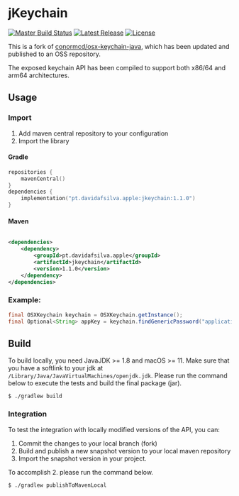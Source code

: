 # jKeychain

[![Master Build Status](https://img.shields.io/github/workflow/status/davidafsilva/jkeychain/Master%20Build?label=Build&style=flat-square)](https://github.com/davidafsilva/jkeychain/actions?query=workflow%3A%22Master+Build%22+branch%3Amaster)
[![Latest Release](https://img.shields.io/maven-central/v/pt.davidafsilva.apple/jkeychain?color=brightgreen&label=Latest%20Release&style=flat-square)](https://repo1.maven.org/maven2/pt/davidafsilva/vertx/jkeychain)
[![License](https://img.shields.io/github/license/davidafsilva/jkeychain?color=brightgreen&label=License&logo=License&style=flat-square)](https://opensource.org/licenses/BSD-2-Clause)

This is a fork of [conormcd/osx-keychain-java](https://github.com/conormcd/osx-keychain-java), which has been updated
and published to an OSS repository.

The exposed keychain API has been compiled to support both x86/64 and arm64 architectures.

## Usage

### Import
1. Add maven central repository to your configuration
2. Import the library

#### Gradle
```kotlin
repositories {
    mavenCentral()
}
dependencies {
    implementation("pt.davidafsilva.apple:jkeychain:1.1.0")
}
```

#### Maven
```xml

<dependencies>
    <dependency>
        <groupId>pt.davidafsilva.apple</groupId>
        <artifactId>jkeychain</artifactId>
        <version>1.1.0</version>
    </dependency>
</dependencies>
```

### Example:

```java
final OSXKeychain keychain = OSXKeychain.getInstance();
final Optional<String> appKey = keychain.findGenericPassword("application", "key");
```

## Build

To build locally, you need JavaJDK >= 1.8 and macOS >= 11. Make sure that you have a softlink to your jdk
at `/Library/Java/JavaVirtualMachines/openjdk.jdk`.
Please run the command below to execute the tests and build the final package (jar).
```shell
$ ./gradlew build
```

### Integration

To test the integration with locally modified versions of the API, you can:
1. Commit the changes to your local branch (fork)
2. Build and publish a new snapshot version to your local maven repository
3. Import the snapshot version in your project.

To accomplish 2. please run the command below.
```shell
$ ./gradlew publishToMavenLocal
```
